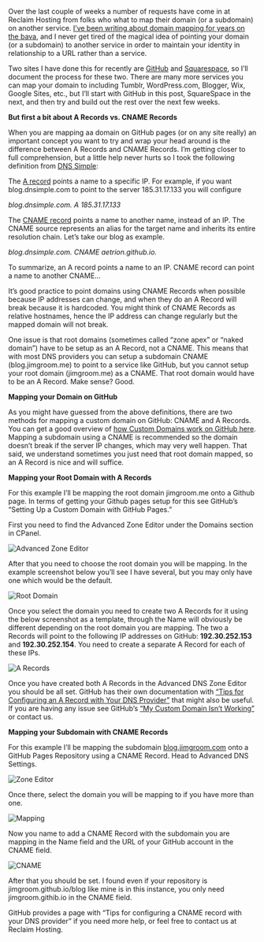 Over the last couple of weeks a number of requests have come in at Reclaim Hosting from folks who what to map their domain (or a subdomain) on another service. [I’ve been writing about domain mapping for years on the bava](http://bavatuesdays.com/?s=domain+mapping), and I never get tired of the magical idea of pointing your domain (or a subdomain) to another service in order to maintain your identity in relationship to a URL rather than a service.

Two sites I have done this for recently are [GitHub](https://github.com) and [Squarespace](https://squarespace.com), so I’ll document the process for these two. There are many more services you can map your domain  to including Tumblr, WordPress.com, Blogger, Wix, Google Sites, etc., but I’ll start with GitHub in this post, SquareSpace in the next, and then try and build out the rest over the next few weeks.

**But first a bit about A Records vs. CNAME Records**

When you are mapping aa domain on GitHub pages (or on any site really) an important concept you want to try and wrap your head around is the difference between A Records and CNAME Records. I’m getting closer to full comprehension, but a little help never hurts so I took the following definition from [DNS Simple](https://support.dnsimple.com/articles/differences-a-cname-records/):

The [A record](https://support.dnsimple.com/articles/a-record) points a name to a specific IP. For example, if you want blog.dnsimple.com to point to the server 185.31.17.133 you will configure

*blog.dnsimple.com. A 185.31.17.133*

The [CNAME record](https://support.dnsimple.com/articles/cname-record/) points a name to another name, instead of an IP. The CNAME source represents an alias for the target name and inherits its entire resolution chain. Let’s take our blog as example.

*blog.dnsimple.com. CNAME aetrion.github.io.*

To summarize, an A record points a name to an IP. CNAME record can point a name to another CNAME...

It’s good practice to point domains using CNAME Records when possible because IP addresses can change, and when they do an A Record will break because it is hardcoded. You might think of CNAME Records as relative hostnames, hence the IP address can change regularly but the mapped domain will not break.

One issue is that root domains (sometimes called “zone apex” or “naked domain”) have to be setup as an A Record, not a CNAME. This means that with most DNS providers you can setup a subdomain CNAME  (blog.jimgroom.me) to point to a service like GitHub, but you cannot setup your root domain (jimgroom.me) as a CNAME. That root domain would have to be an A Record. Make sense? Good.

**Mapping your Domain on GitHub**

As you might have guessed from the above definitions, there are two methods for mapping a custom domain on GitHub: CNAME and A Records. You can get a good overview of [how Custom Domains work on GitHub here](https://help.github.com/articles/about-custom-domains-for-github-pages-sites/). Mapping a subdomain using a CNAME is recommended so the domain doesn’t break if the server IP changes, which may very well happen. That said, we understand sometimes you just need that root domain mapped, so an A Record is nice and will suffice.

**Mapping your Root Domain with A Records**

For this example I’ll be mapping the root domain jimgroom.me onto a Github page. In terms of getting your Github pages setup for this see GitHub’s “Setting Up a Custom Domain with GitHub Pages.”

First you need to find the Advanced Zone Editor under the Domains section in CPanel.

![Advanced Zone Editor](http://i.imgur.com/SSXCSpg.png)

After that you need to choose the root domain you will be mapping. In the example screenshot below you’ll see I have several, but you may only have one which would be the default.

![Root Domain](http://i.imgur.com/VUYfRe7.png)

Once you select the domain you need to create two A Records for it using the below screenshot as a template, through the Name will obviously be different depending on the root domain you are mapping. The two a Records will point to the following IP addresses on GitHub: **192.30.252.153** and **192.30.252.154**.  You need to create a separate A Record for each of these IPs.

![A Records](http://imgur.com/LZWIJuc.png)

Once you have created both A Records in the Advanced DNS Zone Editor you should be all set. GitHub has their own documentation with [“Tips for Configuring an A Record with Your DNS Provider”](https://help.github.com/articles/tips-for-configuring-an-a-record-with-your-dns-provider/) that might also be useful. If you are having any issue see GitHub’s [“My Custom Domain Isn’t Working”](https://help.github.com/articles/my-custom-domain-isn-t-working/) or contact us.

**Mapping your Subdomain with CNAME Records**

For this example I’ll be mapping the subdomain [blog.jimgroom.com](https://help.github.com/articles/adding-a-cname-file-to-your-repository/) onto a GitHub Pages Repository using a CNAME Record. Head to Advanced DNS Settings.

![Zone Editor](http://i.imgur.com/SSXCSpg.png)

Once there, select the domain you will be mapping to if you have more than one.

![Mapping](http://imgur.com/gAWqTlJ.png)

Now you name to add a CNAME Record with the subdomain you are mapping in the Name field and the URL of your GitHub account in the CNAME field.

![CNAME](http://imgur.com/on42FOd.png)

After that you should be set. I found even if your repository is jimgroom.github.io/blog like mine is in this instance, you only need jimgroom.githib.io in the CNAME field.

GitHub provides a page with “Tips for configuring a CNAME record with your DNS provider” if you need more help, or feel free to contact us at Reclaim Hosting.

